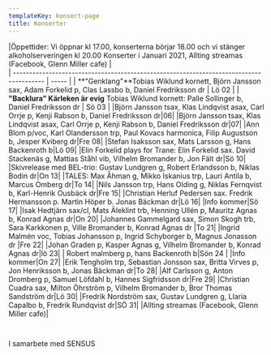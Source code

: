 ```yaml
---
templateKey: konsert-page
title: Konserter
---
```

 |Öppettider: Vi öppnar kl 17.00, konserterna börjar 18.00 och vi stänger alkoholserveringen kl 20.00 Konserter i Januari 2021, Allting streamas (Facebook, Glenn Miller cafe)                                                            |       
| --------------------------------------------------------------------------------------- | ----- |
| **"Genklang"**Tobias Wiklund kornett, Björn Jansson sax, Adam Forkelid p, Clas Lassbo b, Daniel Fredriksson dr | Lö 02 |
| **"Backlura" Kärleken är evig** Tobias Wiklund kornett: Palle Sollinger b, Daniel Fredriksson dr | Sö 03 |
|Björn Jansson tsax, Klas Lindqvist asax, Carl Orrje p, Kenji Rabson b, Daniel Fredriksson dr|06|
|Björn Jansson tsax, Klas Lindqvist asax, Carl Orrje p, Kenji Rabson b, Daniel Fredriksson dr|07|
|Ann Blom p/voc, Karl Olandersson trp, Paul Kovacs harmonica, Filip Augustson b, Jesper Kviberg dr|Fre 08|
|Stefan Isaksson sax, Mats Larsson g, Hans Backenroth b|Lö 09|
|Elin Forkelid plays for Trane: Elin Forkelid sax. David Stackenäs g, Mattias Ståhl vib, Vilhelm Bromander b, Jon Fält dr|Sö 10|
|Skivrelease med BEL-trio: Gustav Lundgren g, Robert Erlandsson b, Niklas Bodin dr|On 13|
|TALES: Max Åhman g, Mikko Iskanius trp, Lauri Antila b, Marcus Omberg dr|To 14|
|Nils Jansson trp, Hans Olding g, Niklas Fernqvist b, Karl-Henrik Ousbäck dr|Fre 15|
|Christian Herluf Pedersen sax. Fredrik Hermansson p. Martin Höper b. Jonas Bäckman dr|Lö 16|
|Info kommer|Sö 17|
|Isak Hedtjärn sax/cl, Mats Äleklint trb, Henning Ullén p, Mauritz Agnas b, Konrad Agnas dr|On 20|
|Johannes Gammelgard sax, Simon Skogh trb, Sara Karkkonen p, Ville Bromander b, Konrad Agnas dr |To 21|
|Ingrid Malmén voc, Tobias Johansson p, Ingrid Schyborger b,  Magnus Jonasson dr |Fre 22|
|Johan Graden p, Kasper Agnas g, Vilhelm Bromander b, Konrad Agnas dr|lö 23|
| Robert malmberg p, hans Backenroth b|Sön 24 |
|Info kommer|On 27|
|Erik Tengholm trp, Sebastian Jonsson sax, Britta Virves p, Jon Henriksson b, Jonas Bäckman dr|To 28|
|Alf Carlsson g, Anton Dromberg p, Samuel Löfdahl b, Hannes Sigfridsson dr|Fre 29|
|Christian Cuadra sax, Milton Öhrström p, Vilhelm Bromander b, Bror Thomas Sandström dr|Lö 30|
|Fredrik Nordström sax, Gustav Lundgren g, Llaria Capalbo b, Fredrik Rundqvist dr|SÖ 31|
|Allting streamas (Facebook, Glenn Miller cafe)|







	

	 






I samarbete med SENSUS
